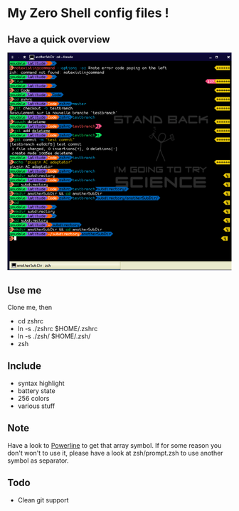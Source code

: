 My Zero Shell config files !
============================

Have a quick overview
---------------------
![A screenshot of what my .zshrc does](zsh.png)

Use me
------
Clone me, then

* cd zshrc
* ln -s ./zshrc $HOME/.zshrc       
* ln -s ./zsh/ $HOME/.zsh/ 
* zsh

Include
-------

  * syntax highlight
  * battery state
  * 256 colors
  * various stuff

Note
----
Have a look to [Powerline](https://github.com/Lokaltog/powerline "Powerline github") to get that array symbol.
If for some reason you don't won't to use it, please have a look at zsh/prompt.zsh to use another symbol as separator.

Todo
----

  * Clean git support

